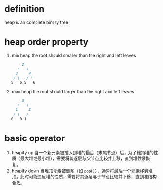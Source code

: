 # definition 
heap is an complete binary tree
# heap order property
1. min heap
the root should smaller than the right and left leaves
```markdown
		2
	  /   \
	 3     4
	/ \   / \
   5   6 5   6
```
2. max heap
the root should larger than the right and left leaves
```markdown
		3
	  /   \
	 1     2
    / \   / 
   0   0 1   
```

# basic operator
1. heapify up
当一个新元素被插入到堆的最后（末尾节点）后，为了维持堆的性质（最大堆或最小堆），需要将其逐层与父节点比较并上移，直到堆性质恢复。
2. heapify down
当堆顶元素被删除（如 `pop()`），通常将最后一个元素移到堆顶。此时可能违反堆的性质，需要将其逐层与子节点比较并下移，直到堆结构合法。
